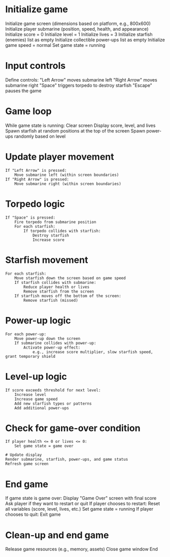 # Initialize game
Initialize game screen (dimensions based on platform, e.g., 800x600)
Initialize player submarine (position, speed, health, and appearance)
Initialize score = 0
Initialize level = 1
Initialize lives = 3
Initialize starfish (enemies) list as empty
Initialize collectible power-ups list as empty
Initialize game speed = normal
Set game state = running

# Input controls
Define controls:
    "Left Arrow" moves submarine left
    "Right Arrow" moves submarine right
    "Space" triggers torpedo to destroy starfish
    "Escape" pauses the game

# Game loop
While game state is running:
    Clear screen
    Display score, level, and lives
    Spawn starfish at random positions at the top of the screen
    Spawn power-ups randomly based on level

# Update player movement
    If "Left Arrow" is pressed:
        Move submarine left (within screen boundaries)
    If "Right Arrow" is pressed:
        Move submarine right (within screen boundaries)

# Torpedo logic
    If "Space" is pressed:
        Fire torpedo from submarine position
        For each starfish:
            If torpedo collides with starfish:
                Destroy starfish
                Increase score

# Starfish movement
    For each starfish:
        Move starfish down the screen based on game speed
        If starfish collides with submarine:
            Reduce player health or lives
            Remove starfish from the screen
        If starfish moves off the bottom of the screen:
            Remove starfish (missed)

# Power-up logic
    For each power-up:
        Move power-up down the screen
        If submarine collides with power-up:
            Activate power-up effect:
                e.g., increase score multiplier, slow starfish speed, grant temporary shield

# Level-up logic
    If score exceeds threshold for next level:
        Increase level
        Increase game speed
        Add new starfish types or patterns
        Add additional power-ups

# Check for game-over condition
    If player health <= 0 or lives <= 0:
        Set game state = game over

    # Update display
    Render submarine, starfish, power-ups, and game status
    Refresh game screen

# End game
If game state is game over:
    Display "Game Over" screen with final score
    Ask player if they want to restart or quit
    If player chooses to restart:
        Reset all variables (score, level, lives, etc.)
        Set game state = running
    If player chooses to quit:
        Exit game

# Clean-up and end game
Release game resources (e.g., memory, assets)
Close game window
End



